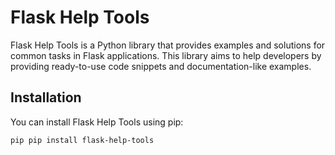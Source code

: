 # Flask Help Tools

Flask Help Tools is a Python library that provides examples and solutions for common tasks in Flask applications. This library aims to help developers by providing ready-to-use code snippets and documentation-like examples.

## Installation

You can install Flask Help Tools using pip:

```bash
pip pip install flask-help-tools
